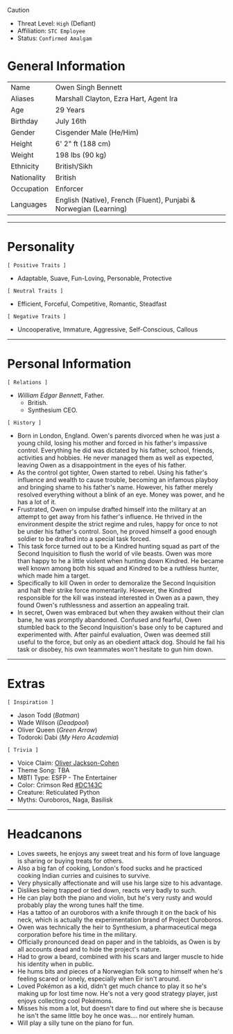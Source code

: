 >[!caution]
>- Threat Level: `High` (Defiant)
>- Affiliation: `STC Employee`
>- Status: `Confirmed Amalgam`

# General Information

|             |                                                                   |
| ----------- | ----------------------------------------------------------------- |
| Name        | Owen Singh Bennett                                                |
| Aliases     | Marshall Clayton, Ezra Hart, Agent Ira                            |
| Age         | 29 Years                                                          |
| Birthday    | July 16th                                                         |
| Gender      | Cisgender Male (He/Him)                                           |
| Height      | 6' 2" ft (188 cm)                                                 |
| Weight      | 198 lbs (90 kg)                                                   |
| Ethnicity   | British/Sikh                                                      |
| Nationality | British                                                           |
| Occupation  | Enforcer                                                          |
| Languages   | English (Native), French (Fluent), Punjabi & Norwegian (Learning) |

---
# Personality

`[ Positive Traits ]` 
- Adaptable, Suave, Fun-Loving, Personable, Protective

`[ Neutral Traits ]`
- Efficient, Forceful, Competitive, Romantic, Steadfast

`[ Negative Traits ]`
- Uncooperative, Immature, Aggressive, Self-Conscious, Callous

---
# Personal Information

`[ Relations ]`
- *William Edgar Bennett*, Father. 
	- British. 
	- Synthesium CEO.

`[ History ]`
- Born in London, England. Owen's parents divorced when he was just a young child, losing his mother and forced in his father's impassive control. Everything he did was dictated by his father, school, friends, activities and hobbies. He never managed them as well as expected, leaving Owen as a disappointment in the eyes of his father.
- As the control got tighter, Owen started to rebel. Using his father's influence and wealth to cause trouble, becoming an infamous playboy and bringing shame to his father's name. However, his father merely resolved everything without a blink of an eye. Money was power, and he has a lot of it. 
- Frustrated, Owen on impulse drafted himself into the military at an attempt to get away from his father's influence. He thrived in the environment despite the strict regime and rules, happy for once to not be under his father's control. Soon, he proved himself a good enough soldier to be drafted into a special task forced. 
- This task force turned out to be a Kindred hunting squad as part of the Second Inquisition to flush the world of vile beasts. Owen was more than happy to he a little violent when hunting down Kindred. He became well known among both his squad and Kindred to be a ruthless hunter, which made him a target. 
- Specifically to kill Owen in order to demoralize the Second Inquisition and halt their strike force momentarily. However, the Kindred responsible for the kill was instead interested in Owen as a pawn, they found Owen's ruthlessness and assertion an appealing trait. 
- In secret, Owen was embraced but when they awaken without their clan bane, he was promptly abandoned. Confused and fearful, Owen stumbled back to the Second Inquisition's base only to be captured and experimented with. After painful evaluation, Owen was deemed still useful to the force, but only as an obedient attack dog. Should he fail his task or disobey, his own teammates won't hesitate to gun him down.

---
# Extras

`[ Inspiration ]`
- Jason Todd (*Batman*)
- Wade Wilson (*Deadpool*)
- Oliver Queen (*Green Arrow*)
- Todoroki Dabi (*My Hero Academia*)

`[ Trivia ]`
- Voice Claim: [Oliver Jackson-Cohen](https://m.youtube.com/watch?v=m81VbwYK80Q)
- Theme Song: TBA
- MBTI Type: ESFP - The Entertainer 
- Color: Crimson Red [#DC143C](https://en.m.wikipedia.org/wiki/Crimson)
- Creature: Reticulated Python
- Myths: Ouroboros, Naga, Basilisk

---
# Headcanons

- Loves sweets, he enjoys any sweet treat and his form of love language is sharing or buying treats for others.
- Also a big fan of cooking, London's food sucks and he practiced cooking Indian curries and cuisines to survive.
- Very physically affectionate and will use his large size to his advantage.
- Dislikes being trapped or tied down, reacts very badly to such.
- He can play both the piano and violin, but he's very rusty and would probably play the wrong tunes half the time.
- Has a tattoo of an ouroboros with a knife through it on the back of his neck, which is actually the experimentation brand of Project Ouroboros.
- Owen was technically the heir to Synthesium, a pharmaceutical mega corporation before his time in the military.
- Officially pronounced dead on paper and in the tabloids, as Owen is by all accounts dead and to hide the project's nature.
- Had to grow a beard, combined with his scars and larger muscle to hide his identity when in public.
- He hums bits and pieces of a Norwegian folk song to himself when he's feeling scared or lonely, especially when Eir isn't around.
- Loved Pokémon as a kid, didn't get much chance to play it so he's making up for lost time now. He's not a very good strategy player, just enjoys collecting cool Pokémons.
- Misses his mom a lot, but doesn't dare to find out where she is because he isn't the same little boy he once was.... nor entirely human.
- Will play a silly tune on the piano for fun.